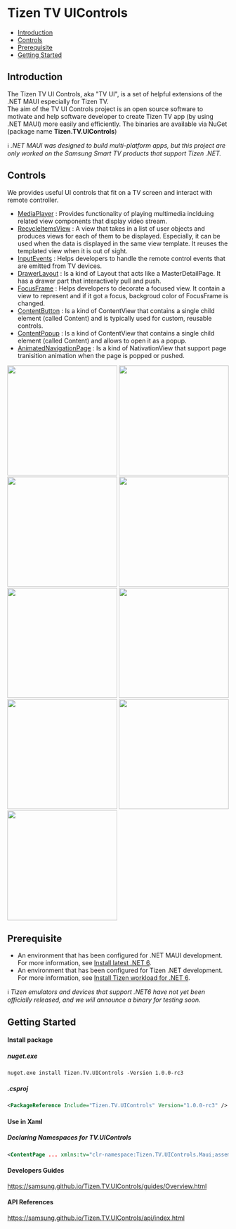 # Tizen TV UIControls 

- [Introduction](#introduction)
- [Controls](#controls)
- [Prerequisite](#prerequisite)
- [Getting Started](#getting-started)

## Introduction
The Tizen TV UI Controls, aka "TV UI", is a set of helpful extensions of the .NET MAUI especially for Tizen TV.<br>
The aim of the TV UI Controls project is an open source software to motivate and help software developer to create Tizen TV app (by using .NET MAUI) more easily and efficiently. The binaries are available via NuGet (package name **Tizen.TV.UIControls**)<br>

ℹ️ _.NET MAUI was designed to build multi-platform apps, but this project are only worked on the Samsung Smart TV products that support Tizen .NET._ 

## Controls
We provides useful UI controls that fit on a TV screen and interact with remote controller.

- [MediaPlayer](https://samsung.github.io/Tizen.TV.UIControls/guides/MediaPlayer_Introduction.html) :  Provides functionality of playing multimedia inclduing related view components that display video stream.
- [RecycleItemsView](https://samsung.github.io/Tizen.TV.UIControls/guides/RecycleItemsView_Introduction.html) : A view that takes in a list of user objects and produces views for each of them to be displayed. Especially, it can be used when the data is displayed in the same view template. It reuses the templated view when it is out of sight.
- [InputEvents](https://samsung.github.io/Tizen.TV.UIControls/guides/InputEvents.html) : Helps developers to handle the remote control events that are emitted from TV devices.
- [DrawerLayout](https://samsung.github.io/Tizen.TV.UIControls/guides/DrawerLayout.html) : Is a kind of Layout that acts like a MasterDetailPage. It has a drawer part that interactively pull and push.
- [FocusFrame](https://samsung.github.io/Tizen.TV.UIControls/guides/FocusFrame.html) : Helps developers to decorate a focused view. It contain a view to represent and if it got a focus, backgroud color of FocusFrame is changed.
- [ContentButton](https://samsung.github.io/Tizen.TV.UIControls/guides/ContentButton.html) : Is a kind of ContentView that contains a single child element (called Content) and is typically used for custom, reusable controls.
- [ContentPopup](https://samsung.github.io/Tizen.TV.UIControls/guides/ContentPopup.html) : Is a kind of ContentView that contains a single child element (called Content) and allows to open it as a popup. 
- [AnimatedNavigationPage](https://samsung.github.io/Tizen.TV.UIControls/guides/AnimatedNavigationPage.html) : Is a kind of NativationView that support page tranisition animation when the page is popped or pushed.

<img src=https://user-images.githubusercontent.com/1029155/42200625-34b8332a-7ecf-11e8-9494-5f97cf4c3e60.gif width=250> <img src=https://user-images.githubusercontent.com/1029155/42200629-3742fb16-7ecf-11e8-82ea-dc8dd5fd9619.gif width=250> <img src=https://user-images.githubusercontent.com/1029155/42200631-3b63edcc-7ecf-11e8-8435-31e12c5ed79e.gif width=250> <img src=https://user-images.githubusercontent.com/1029155/42200633-3d5b9396-7ecf-11e8-91c2-72f3d1003360.gif width=250> <img src=https://user-images.githubusercontent.com/1029155/42200637-4685077c-7ecf-11e8-9984-4c68048da265.gif width=250> <img src=https://user-images.githubusercontent.com/1029155/42200638-489afd3c-7ecf-11e8-981d-8f27169ee8c0.gif width=250> <img src=https://user-images.githubusercontent.com/14328614/111265008-cfbfac80-866b-11eb-92f3-c6123af54adb.gif width=250> <img src=https://user-images.githubusercontent.com/1029155/96542067-4e423900-12dc-11eb-8d0c-5d97c1b304e5.gif width=250> <img src=https://user-images.githubusercontent.com/14328614/111270455-398f8480-8673-11eb-9016-f35b24c0c328.gif width=250>


## Prerequisite
- An environment that has been configured for .NET MAUI development. For more information, see [Install latest .NET 6](https://docs.microsoft.com/ko-kr/dotnet/maui/get-started/installation#install-latest-net-6-preview).
- An environment that has been configured for Tizen .NET development. For more information, see [Install Tizen workload for .NET 6](https://github.com/Samsung/Tizen.NET/wiki/Installing-Tizen-.NET-Workload). 

ℹ️ _Tizen emulators and devices that support .NET6 have not yet been officially released, and we will announce a binary for testing soon._

## Getting Started
#### Install package 
##### nuget.exe
```
nuget.exe install Tizen.TV.UIControls -Version 1.0.0-rc3
```
##### .csproj
```xml
<PackageReference Include="Tizen.TV.UIControls" Version="1.0.0-rc3" />
```
#### Use in Xaml
##### Declaring Namespaces for TV.UIControls
``` xml
<ContentPage ... xmlns:tv="clr-namespace:Tizen.TV.UIControls.Maui;assembly=Tizen.TV.UIControls.Maui" ...>
```

#### Developers Guides
 https://samsung.github.io/Tizen.TV.UIControls/guides/Overview.html
#### API References
 https://samsung.github.io/Tizen.TV.UIControls/api/index.html
